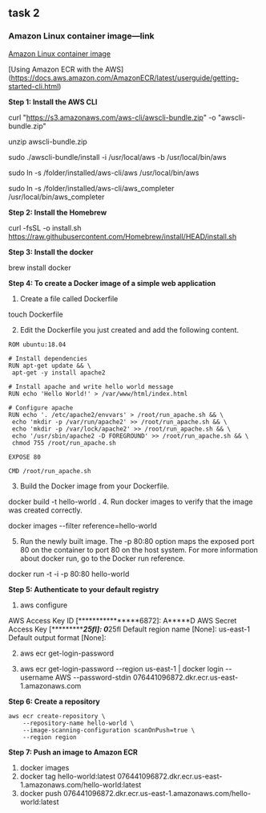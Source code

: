 ## task 2
### Amazon Linux container image—link


[Amazon Linux container image](https://docs.aws.amazon.com/AmazonECR/latest/userguide/amazon_linux_container_image.html)

[Using Amazon ECR with the AWS] (https://docs.aws.amazon.com/AmazonECR/latest/userguide/getting-started-cli.html)

**Step 1: Install the AWS CLI**

curl "https://s3.amazonaws.com/aws-cli/awscli-bundle.zip" -o "awscli-bundle.zip"

unzip awscli-bundle.zip

sudo ./awscli-bundle/install -i /usr/local/aws -b /usr/local/bin/aws

sudo ln -s /folder/installed/aws-cli/aws /usr/local/bin/aws

sudo ln -s /folder/installed/aws-cli/aws_completer /usr/local/bin/aws_completer

**Step 2: Install the Homebrew**

curl -fsSL -o install.sh https://raw.githubusercontent.com/Homebrew/install/HEAD/install.sh

**Step 3: Install the docker**

brew install docker 

**Step 4: To create a Docker image of a simple web application**

1. Create a file called Dockerfile

touch Dockerfile

2. Edit the Dockerfile you just created and add the following content.

```
ROM ubuntu:18.04

# Install dependencies
RUN apt-get update && \
 apt-get -y install apache2

# Install apache and write hello world message
RUN echo 'Hello World!' > /var/www/html/index.html

# Configure apache
RUN echo '. /etc/apache2/envvars' > /root/run_apache.sh && \
 echo 'mkdir -p /var/run/apache2' >> /root/run_apache.sh && \
 echo 'mkdir -p /var/lock/apache2' >> /root/run_apache.sh && \ 
 echo '/usr/sbin/apache2 -D FOREGROUND' >> /root/run_apache.sh && \ 
 chmod 755 /root/run_apache.sh

EXPOSE 80

CMD /root/run_apache.sh
```
3. Build the Docker image from your Dockerfile.

docker build -t hello-world .
4. Run docker images to verify that the image was created correctly.

docker images --filter reference=hello-world

5. Run the newly built image. The -p 80:80 option maps the exposed port 80 on the container to port 80 on the host system. For more information about docker run, go to the Docker run reference.

docker run -t -i -p 80:80 hello-world

**Step 5: Authenticate to your default registry**

 1. aws configure
 
AWS Access Key ID [****************6872]: A*****D
AWS Secret Access Key [****************25fl]: 0*******25fl
Default region name [None]: us-east-1
Default output format [None]: 

2. aws ecr get-login-password

3. aws ecr get-login-password --region us-east-1 | docker login --username AWS --password-stdin 076441096872.dkr.ecr.us-east-1.amazonaws.com


**Step 6:  Create a repository**
```
aws ecr create-repository \
    --repository-name hello-world \
    --image-scanning-configuration scanOnPush=true \
    --region region
```

**Step 7: Push an image to Amazon ECR**

1. docker images
2. docker tag hello-world:latest 076441096872.dkr.ecr.us-east-1.amazonaws.com/hello-world:latest
3. docker push 076441096872.dkr.ecr.us-east-1.amazonaws.com/hello-world:latest

